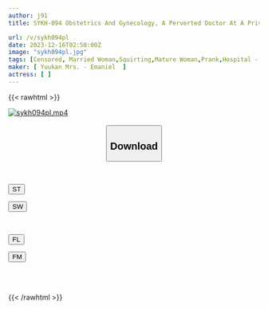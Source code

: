 ```yaml
---
author: j91
title: SYKH-094 Obstetrics And Gynecology, A Perverted Doctor At A Private Clinic Who Plays With Married Women Who Come For Infertility Treatment As Much As He Wants Under The Guise Of Treatment, VOL.3 Lady Edition

url: /v/sykh094pl
date: 2023-12-16T02:50:00Z
image: "sykh094pl.jpg"
tags: [Censored, Married Woman,Squirting,Mature Woman,Prank,Hospital - Clinic	]
maker: [ Yuukan Mrs. - Emaniel  ]
actress: [ ]
---
```



{{< rawhtml >}}

<div class="video" data-videoid="2WZzZdz6eVsZ0W7">
    <a href="javascript:;">
        <img src="/v/sykh094pl/sykh094pl.jpg" width="WIDTH" height="HEIGHT" alt="sykh094pl.mp4" loading="lazy">
    </a>
</div>

<script type="text/javascript" src="https://j91.asia/asset/on-demand-st.js"></script>

<br>
  <link rel="stylesheet" href="https://j91.asia/asset/bs5.css">
  
  <center>
  <button class="btn btn-primary" type="button" data-bs-toggle="collapse" data-bs-target=".multi-collapse" aria-expanded="false" aria-controls="multiCollapseExample1 multiCollapseExample2"><h2>Download</h2></button></center>
</p>
<div class="row">
  <div class="col">
    <div class="collapse multi-collapse" id="multiCollapseExample1">
      <div class="card card-body">
	      	      <br>
<div class="buttons">  
<p><a href="https://streamtape.to/v/2WZzZdz6eVsZ0W7" target="_blank"><button class="btn-hover color-3"><i class="fa fa-download"></i> ST</button></a></p>
<p><a href="https://flaswish.com/ccdoilhim99s" target="_blank"><button class="btn-hover color-2"><i class="fa fa-download"></i> SW</button></a></p></div>
    </div>
  </div>
</div>
  <div class="col">
    <div class="collapse multi-collapse" id="multiCollapseExample2">
      <div class="card card-body">
	      <br>
<div class="buttons">
<p><a href="javascript:;" target="_blank"><button class="btn-hover color-9"><i class="fa fa-download"></i> FL</button></a></p>
<p><a href="javascript:;" target="_blank"><button class="btn-hover color-8"><i class="fa fa-download"></i> FM</button></a></p></div>
<br><br>
      </div>
    </div>
  </div>
</div>

{{< /rawhtml >}}